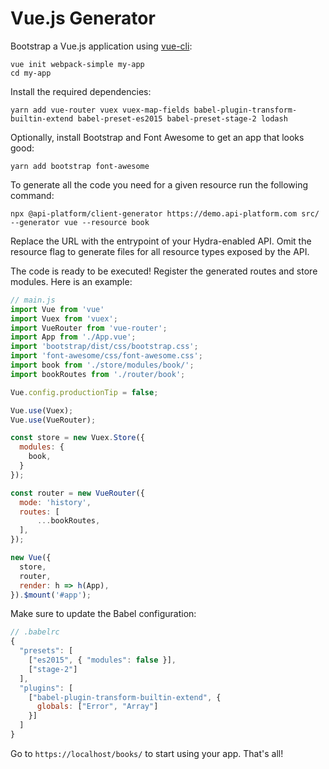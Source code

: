 # Vue.js Generator

Bootstrap a Vue.js application using [vue-cli](https://github.com/vuejs/vue-cli):

```console
vue init webpack-simple my-app
cd my-app
```

Install the required dependencies:

```console
yarn add vue-router vuex vuex-map-fields babel-plugin-transform-builtin-extend babel-preset-es2015 babel-preset-stage-2 lodash
```

Optionally, install Bootstrap and Font Awesome to get an app that looks good:

```console
yarn add bootstrap font-awesome
```

To generate all the code you need for a given resource run the following command:

```console
npx @api-platform/client-generator https://demo.api-platform.com src/ --generator vue --resource book
```

Replace the URL with the entrypoint of your Hydra-enabled API. Omit the resource flag to generate files for all resource types exposed by the API.

The code is ready to be executed! Register the generated routes and store modules. Here is an example:

```javascript
// main.js
import Vue from 'vue'
import Vuex from 'vuex';
import VueRouter from 'vue-router';
import App from './App.vue';
import 'bootstrap/dist/css/bootstrap.css';
import 'font-awesome/css/font-awesome.css';
import book from './store/modules/book/';
import bookRoutes from './router/book';

Vue.config.productionTip = false;

Vue.use(Vuex);
Vue.use(VueRouter);

const store = new Vuex.Store({
  modules: {
    book,
  }
});

const router = new VueRouter({
  mode: 'history',
  routes: [
      ...bookRoutes,
  ],
});

new Vue({
  store,
  router,
  render: h => h(App),
}).$mount('#app');
```

Make sure to update the Babel configuration:

```javascript
// .babelrc
{
  "presets": [
    ["es2015", { "modules": false }],
    ["stage-2"]
  ],
  "plugins": [
    ["babel-plugin-transform-builtin-extend", {
      globals: ["Error", "Array"]
    }]
  ]
}
```

Go to `https://localhost/books/` to start using your app.
That's all!
